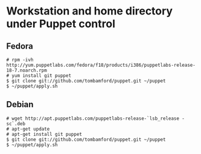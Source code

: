 Workstation and home directory under Puppet control
===================================================

Fedora
------

    # rpm -ivh http://yum.puppetlabs.com/fedora/f18/products/i386/puppetlabs-release-18-7.noarch.rpm
    # yum install git puppet
    $ git clone git://github.com/tombamford/puppet.git ~/puppet
    $ ~/puppet/apply.sh

Debian
------

    # wget http://apt.puppetlabs.com/puppetlabs-release-`lsb_release -sc`.deb
    # apt-get update
    # apt-get install git puppet
    $ git clone git://github.com/tombamford/puppet.git ~/puppet
    $ ~/puppet/apply.sh

